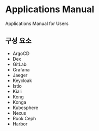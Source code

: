# Applications Manual
Applications Manual for Users

## 구성 요소
- ArgoCD
- Dex
- GitLab
- Grafana
- Jaeger
- Keycloak
- Istio
- Kiali
- Kong
- Konga
- Kubesphere
- Nexus
- Rook Ceph
- Harbor



